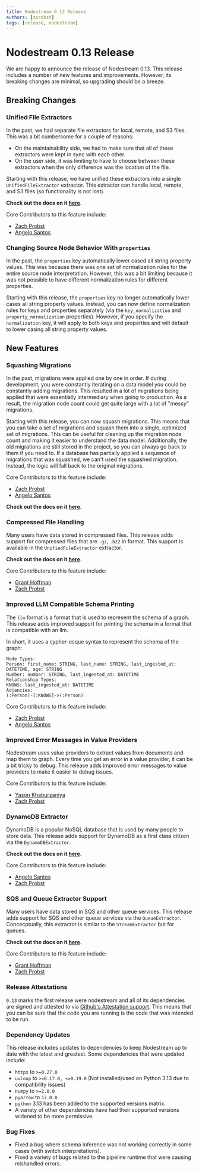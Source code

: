 ```yaml
---
title: Nodestream 0.13 Release
authors: [zprobst]
tags: [release, nodestream]
---
```


# Nodestream 0.13 Release

We are happy to announce the release of Nodestream 0.13.
This release includes a number of new features and improvements. 
However, its breaking changes are minimal, so upgrading should be a breeze. 

## Breaking Changes

### Unified File Extractors 

In the past, we had separate file extractors for local, remote, and S3 files. 
This was a bit cumbersome for a couple of reasons: 

- On the maintainability side, we had to make sure that all of these extractors were kept in sync with each other. 
- On the user side, it was limiting to have to choose between these extractors when the only difference was the location of the file.

Starting with this release, we have unified these extractors into a single `UnifiedFileExtractor` extractor. 
This extractor can handle local, remote, and S3 files (so functionality is not lost). 

**Check out the docs on it [here](/docs/docs/reference/extractors/#the-file-extractor-family)**.

Core Contributors to this feature include:
- [Zach Probst](https://github.com/zprobst)
- [Angelo Santos](https://github.com/angelosantos4)

### Changing Source Node Behavior With `properties`

In the past, the `properties` key automatically lower cased all string property values. 
This was because there was one set of normalization rules for the entire source node interpretation.
However, this was a bit limiting because it was not possible to have different normalization rules for different properties.

Starting with this release, the `properties` key no longer automatically lower cases all string property values.
Instead, you can now define normalization rules for keys and properties separately (via the `key_normalization` and `property_normalization` properties).
However, if you specify the `normalization` key, it will apply to both keys and properties and will default to lower casing all string property values. 

## New Features

### Squashing Migrations

In the past, migrations were applied one by one in order. 
If during development, you were constantly iterating on a data model you could be constantly adding migrations. 
This resulted in a lot of migrations being applied that were essentially intermediary when going to production.
As a result, the migration node count could get quite large with a lot of "messy" migrations.

Starting with this release, you can now squash migrations.
This means that you can take a set of migrations and squash them into a single, optimized set of migrations.
This can be useful for cleaning up the migration node count and making it easier to understand the data model. 
Additionally, the old migrations are still stored in the project, so you can always go back to them if you need to. 
If a database has partially applied a sequence of migrations that was squashed, we can't used the squashed migration.
Instead, the logic will fall back to the original migrations. 

Core Contributors to this feature include:
- [Zach Probst](https://github.com/zprobst)
- [Angelo Santos](https://github.com/angelosantos4)

**Check out the docs on it [here](/docs/docs/tutorials-intermediate/working-with-migrations#squash-migrations)**.

### Compressed File Handling

Many users have data stored in compressed files.
This release adds support for compressed files that are `.gz`, `.bz2` in format.
This support is available in the `UnifiedFileExtractor` extractor.

**Check out the docs on it [here](/docs/docs/reference/extractors#the-file-extractor-family)**.

Core Contributors to this feature include:
- [Grant Hoffman](https://github.com/grantleehoffman)
- [Zach Probst](https://github.com/zprobst)

### Improved LLM Compatible Schema Printing 

The `llm` format is a format that is used to represent the schema of a graph. 
This release adds improved support for printing the schema in a format that is compatible with an llm.

In short, it uses a cypher-esque syntax to represent the schema of the graph:

```cypher
Node Types:
Person: first_name: STRING, last_name: STRING, last_ingested_at: DATETIME, age: STRING
Number: number: STRING, last_ingested_at: DATETIME
Relationship Types:
KNOWS: last_ingested_at: DATETIME
Adjancies:
(:Person)-[:KNOWS]->(:Person)
```

Core Contributors to this feature include:
- [Zach Probst](https://github.com/zprobst)
- [Angelo Santos](https://github.com/angelosantos4)

### Improved Error Messages in Value Providers 

Nodestream uses value providers to extract values from documents and map them to graph.
Every time you get an error in a value provider, it can be a bit tricky to debug. 
This release adds improved error messages to value providers to make it easier to debug issues.

Core Contributors to this feature include:
- [Yason Khaburzaniya](https://github.com/yasonk)
- [Zach Probst](https://github.com/zprobst)

### DynamoDB Extractor

DynamoDB is a popular NoSQL database that is used by many people to store data.
This release adds support for DynamoDB as a first class citizen via the `DynamoDBExtractor`.

**Check out the docs on it [here](/docs/docs/reference/extractors#dynamodbextractor)**.

Core Contributors to this feature include:
- [Angelo Santos](https://github.com/angelosantos4)
- [Zach Probst](https://github.com/zprobst)

### SQS and Queue Extractor Support 

Many users have data stored in SQS and other queue services.
This release adds support for SQS and other queue services via the `QueueExtractor`.
Concecptually, this extractor is similar to the `StreamExtractor` but for queues.

**Check out the docs on it [here](/docs/docs/reference/extractors#queueconnector)**.

Core Contributors to this feature include:
- [Grant Hoffman](https://github.com/grantleehoffman)
- [Zach Probst](https://github.com/zprobst)

### Release Attestations 

`0.13` marks the first release were nodestream and all of its dependencies are signed and attested to 
via [Github's Attestation support](https://github.blog/news-insights/product-news/introducing-artifact-attestations-now-in-public-beta/). This means that you can be sure that the code you are running is the code that was intended to be run.

### Dependency Updates 

This release includes updates to dependencies to keep Nodestream up to date with the latest and greatest. 
Some dependencies that were updated include:

- `httpx` to `>=0.27.0`
- `uvloop` to `>=0.17.0, <=0.19.0` (Not installed/used on Python 3.13 due to compatibility issues)
- `numpy` to `>=2.0.0`
- `pyarrow` to `17.0.0`
- `python` 3.13 has been added to the supported versions matrix.
- A variety of other dependencies have had their supported versions widened to be more permissive.

### Bug Fixes

- Fixed a bug where schema inference was not working correctly in some cases (with switch interpretations).
- Fixed a variety of bugs related to the pipeline runtime that were causing mishandled errors. 
